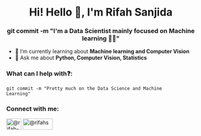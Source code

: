 
<!-- ### Hi there 👋 -->

<div align="center">
<!--
[![overview](https://github.com/rifahs/rifahs/blob/main/generated/overview.svg)](https://github.com/rifahs)
[![languages](https://github.com/rifahs/rifahs/blob/main/generated/languages.svg)](https://github.com/rifahs?tab=repositories&q=&type=public&language=&sort=stargazers)
-->
</div>

<h1 align="center">Hi! Hello 👋, I'm Rifah Sanjida </h1>
<h3 align="center">git commit -m "I'm a Data Scientist mainly focused on  Machine learning 🧑‍🔧"</h3>

- 🌱 I’m currently learning about **Machine learning and Computer Vision**
- 💬 Ask me about **Python, Computer Vision, Statistics**
  

### What can I help with:question::

<code>git commit -m "Pretty much on the Data Science and Machine Learning"</code>

<h3 align="left">Connect with me:</h3>
<p align="left">
    <a href="https://www.linkedin.com/in/rifah-sanjida" target="blank"><img align="center" src="https://cdn.jsdelivr.net/npm/simple-icons@3.0.1/icons/linkedin.svg" alt="@rifah-sanjida" height="30" width="40" /></a>
    <a href="https://leetcode.com/u/rifahs/" target="blank"><img align="center" src="https://assets.leetcode.com/static_assets/public/webpack_bundles/images/logo-dark.e99485d9b.svg" alt="@rifahs" height="30" width="80" /></a>
</p>


